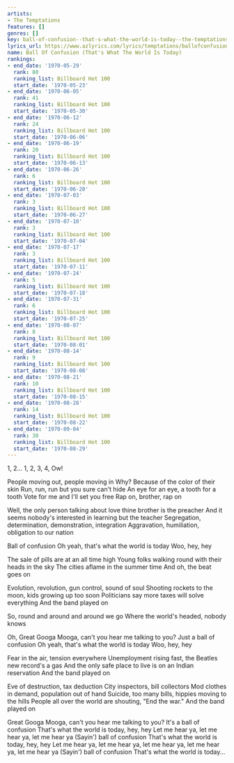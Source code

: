 ```yaml
---
artists:
- The Temptations
features: []
genres: []
key: ball-of-confusion--that-s-what-the-world-is-today--the-temptations
lyrics_url: https://www.azlyrics.com/lyrics/temptations/ballofconfusionthatswhattheworldistoday.html
name: Ball Of Confusion (That's What The World Is Today)
rankings:
- end_date: '1970-05-29'
  rank: 80
  ranking_list: Billboard Hot 100
  start_date: '1970-05-23'
- end_date: '1970-06-05'
  rank: 41
  ranking_list: Billboard Hot 100
  start_date: '1970-05-30'
- end_date: '1970-06-12'
  rank: 24
  ranking_list: Billboard Hot 100
  start_date: '1970-06-06'
- end_date: '1970-06-19'
  rank: 20
  ranking_list: Billboard Hot 100
  start_date: '1970-06-13'
- end_date: '1970-06-26'
  rank: 6
  ranking_list: Billboard Hot 100
  start_date: '1970-06-20'
- end_date: '1970-07-03'
  rank: 3
  ranking_list: Billboard Hot 100
  start_date: '1970-06-27'
- end_date: '1970-07-10'
  rank: 3
  ranking_list: Billboard Hot 100
  start_date: '1970-07-04'
- end_date: '1970-07-17'
  rank: 3
  ranking_list: Billboard Hot 100
  start_date: '1970-07-11'
- end_date: '1970-07-24'
  rank: 5
  ranking_list: Billboard Hot 100
  start_date: '1970-07-18'
- end_date: '1970-07-31'
  rank: 6
  ranking_list: Billboard Hot 100
  start_date: '1970-07-25'
- end_date: '1970-08-07'
  rank: 8
  ranking_list: Billboard Hot 100
  start_date: '1970-08-01'
- end_date: '1970-08-14'
  rank: 9
  ranking_list: Billboard Hot 100
  start_date: '1970-08-08'
- end_date: '1970-08-21'
  rank: 10
  ranking_list: Billboard Hot 100
  start_date: '1970-08-15'
- end_date: '1970-08-28'
  rank: 14
  ranking_list: Billboard Hot 100
  start_date: '1970-08-22'
- end_date: '1970-09-04'
  rank: 30
  ranking_list: Billboard Hot 100
  start_date: '1970-08-29'
---
```


1, 2... 1, 2, 3, 4, Ow!

People moving out, people moving in
Why? Because of the color of their skin
Run, run, run but you sure can't hide
An eye for an eye, a tooth for a tooth
Vote for me and I'll set you free
Rap on, brother, rap on

Well, the only person talking about love thine brother is the preacher
And it seems nobody's interested in learning but the teacher
Segregation, determination, demonstration, integration
Aggravation, humiliation, obligation to our nation

Ball of confusion
Oh yeah, that's what the world is today
Woo, hey, hey

The sale of pills are at an all time high
Young folks walking round with their heads in the sky
The cities aflame in the summer time
And oh, the beat goes on

Evolution, revolution, gun control, sound of soul
Shooting rockets to the moon, kids growing up too soon
Politicians say more taxes will solve everything
And the band played on

So, round and around and around we go
Where the world's headed, nobody knows

Oh, Great Googa Mooga, can't you hear me talking to you?
Just a ball of confusion
Oh yeah, that's what the world is today
Woo, hey, hey

Fear in the air, tension everywhere
Unemployment rising fast, the Beatles new record's a gas
And the only safe place to live is on an Indian reservation
And the band played on

Eve of destruction, tax deduction
City inspectors, bill collectors
Mod clothes in demand, population out of hand
Suicide, too many bills, hippies moving to the hills
People all over the world are shouting, "End the war."
And the band played on

Great Googa Mooga, can't you hear me talking to you?
It's a ball of confusion
That's what the world is today, hey, hey
Let me hear ya, let me hear ya, let me hear ya
(Sayin') ball of confusion
That's what the world is today, hey, hey
Let me hear ya, let me hear ya, let me hear ya, let me hear ya, let me hear ya
(Sayin') ball of confusion
That's what the world is today...



